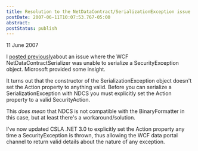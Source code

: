 ```yaml
---
title: Resolution to the NetDataContract/SerializationException issue
postDate: 2007-06-11T10:07:53.767-05:00
abstract: 
postStatus: publish
---
```

11 June 2007

I [posted previously](http://www.lhotka.net/weblog/WCFNetDataContractSerializerAndSecurityException.aspx)about an issue where the WCF NetDataContractSerializer was unable to serialize a SecurityException object. Microsoft provided some insight.

It turns out that the constructor of the SerializationException object doesn't set the Action property to anything valid. Before you can serialize a SerializationException with NDCS you must explicitly set the Action property to a valid SecurityAction.

This *does mean* that NDCS is not compatible with the BinaryFormatter in this case, but at least there's a workaround/solution.

I've now updated CSLA .NET 3.0 to explicitly set the Action property any time a SecurityException is thrown, thus allowing the WCF data portal channel to return valid details about the nature of any exception.
